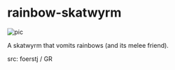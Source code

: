 # rainbow-skatwyrm

![pic](pic.jpg)

A skatwyrm that vomits rainbows (and its melee friend).

src: foerstj / GR
